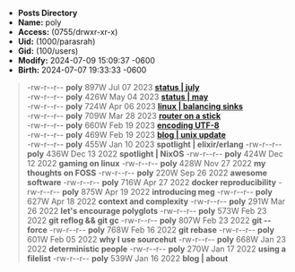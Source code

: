 - **Posts Directory**
- **Name:** poly 
- **Access:** (0755/drwxr-xr-x)
- **Uid:** (1000/parasrah)
- **Gid:** (100/users)
- **Modify:** 2024-07-09 15:09:37 -0600
- **Birth:** 2024-07-07 19:33:33 -0600

 > -rw-r--r-- **poly** 897W Jul 07 2023 [**status | july**](https://blog.com)<br>
 > -rw-r--r-- **poly** 426W May 04 2023 [**status | may**](https://blog.com)<br>
 > -rw-r--r-- **poly** 724W Apr 06 2023 [**linux | balancing sinks**](https://blog.com)<br>
 > -rw-r--r-- **poly** 709W Mar 28 2023 [**router on a stick**](https://blog.com)<br>
 > -rw-r--r-- **poly** 660W Feb 19 2023 [**encoding UTF-8**](https://blog.com)<br>
 > -rw-r--r-- **poly** 469W Feb 19 2023 [**blog | unix update**](https://blog.com)<br>
 > -rw-r--r-- **poly** 455W Jan 10 2023 **spotlight | elixir/erlang**
 > -rw-r--r-- **poly** 436W Dec 13 2022 **spotlight | NixOS**
 > -rw-r--r-- **poly** 424W Dec 12 2022 **gaming on linux**
 > -rw-r--r-- **poly** 428W Nov 27 2022 **my thoughts on FOSS**
 > -rw-r--r-- **poly** 220W Sep 26 2022 **awesome software**
 > -rw-r--r-- **poly** 716W Apr 27 2022 **docker reproducibility**
 > -rw-r--r-- **poly** 875W Apr 19 2022 **introducing meg**
 > -rw-r--r-- **poly** 627W Apr 18 2022 **context and complexity**
 > -rw-r--r-- **poly** 291W Mar 26 2022 **let's encourage polyglots**
 > -rw-r--r-- **poly** 573W Feb 23 2022 **git reflog && git gc**
 > -rw-r--r-- **poly** 807W Feb 23 2022 **git --force**
 > -rw-r--r-- **poly** 768W Feb 16 2022 **git rebase**
 > -rw-r--r-- **poly** 601W Feb 05 2022 **why I use sourcehut**
 > -rw-r--r-- **poly** 668W Jan 23 2022 **deterministic people**
 > -rw-r--r-- **poly** 270W Jan 17 2022 **using a filelist**
 > -rw-r--r-- **poly** 539W Jan 16 2022 **blog | about**
